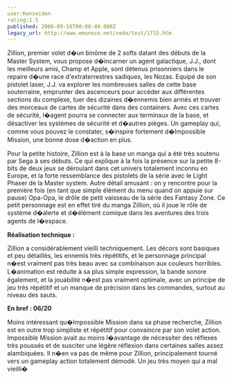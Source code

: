 ```yaml
---
user:Kenseiden
rating:1.5
published: 2006-09-10T00:08:49.000Z
legacy_url: http://www.emunova.net/veda/test/1715.htm
---
```

Zillion, premier volet d�un binôme de 2 softs datant des débuts de la Master System, vous propose d�incarner un agent galactique, J.J., dont les meilleurs amis, Champ et Apple, sont détenus prisonniers dans le repaire d�une race d'extraterrestres sadiques, les Nozas. Equipé de son pistolet laser, J.J. va explorer les nombreuses salles de cette base souterraine, emprunter des ascenceurs pour accéder aux différentes sections du complexe, tuer des dizaines d�ennemis bien armés et trouver des morceaux de cartes de sécurité dans des containers. Avec ces cartes de sécurité, l�agent pourra se connecter aux terminaux de la base, et désactiver les systèmes de sécurité et d�autres pièges. Un gameplay qui, comme vous pouvez le constater, s�inspire fortement d�Impossible Mission, une bonne dose d�action en plus.  

  

Pour la petite histoire, Zillion est à la base un manga qui a été très soutenu par Sega à ses débuts. Ce qui explique à la fois la présence sur la petite 8-bits de deux jeux se déroulant dans cet univers totalement inconnu en Europe, et la forte ressemblance des pistolets de la série avec le Light Phaser de la Master system. Autre détail amusant : on y rencontre pour la première fois (en tant que simple élément du menu quand on appuie sur pause) Opa-Opa, le drôle de petit vaisseau de la série des Fantasy Zone. Ce petit personnage est en effet tiré du manga Zillion, où il joue le rôle de système d�alerte et d�élément comique dans les aventures des trois agents de l�espace.  

  

**Réalisation technique :**  

Zillion a considérablement vieilli techniquement. Les décors sont basiques et peu détaillés, les ennemis très répétitifs, et le personnage principal n�est vraiment pas très beau avec sa combinaison aux couleurs horribles. L�animation est réduite à sa plus simple expression, la bande sonore également, et la jouabilité n�est pas vraiment optimale, avec un principe de jeu très répétitif et un manque de précision dans les commandes, surtout au niveau des sauts.  

  

**En bref : 06/20**  

Moins intéressant qu�Impossible Mission dans sa phase recherche, Zillion est en outre trop simpliste et répétitif pour convaincre par son volet action. Impossible Mission avait au moins l�avantage de nécessiter des réflexes très poussés et de susciter une légère réflexion dans certaines salles assez alambiquées. Il n�en va pas de même pour Zillion, principalement tourné vers un gameplay action totalement démodé. Un jeu très moyen qui a mal vieilli�